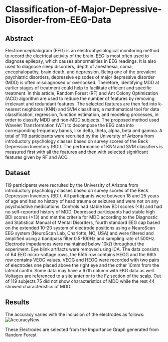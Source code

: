 # Classification-of-Major-Depressive-Disorder-from-EEG-Data

## Abstract

Electroencephalogram (EEG) is an electrophysiological monitoring method to record the electrical activity of the brain. EEG is most often used to diagnose epilepsy, which causes abnormalities in EEG readings. It is also used to diagnose sleep disorders, depth of anesthesia, coma, encephalopathy, brain death, and depression. Being one of the prevalent psychiatric disorders, depressive episodes of major depressive disorder (MDD) is often misdiagnosed or overlooked. Therefore, identifying MDD at earlier stages of treatment could help to facilitate efficient and specific treatment. In this article, Random Forest (RF) and Ant Colony Optimization (ACO) algorithm are used to reduce the number of features by removing irrelevant and redundant features. The selected features are then fed into k-nearest neighbors (KNN) and SVM classifiers, a mathematical tool for data classification, regression, function estimation, and modeling processes, in order to classify MDD and non-MDD subjects. The proposed method used Wavelet Transformation (WT) to decompose the EEG data into corresponding frequency bands, like delta, theta, alpha, beta and gamma. A total of 119 participants were recruited by the University of Arizona from introductory psychology classes based on survey scores of the Beck Depression Inventory (BDI). The performance of KNN and SVM classifiers is measured first with all the features and then with selected significant features given by RF and ACO.

## Dataset

119 participants were recruited by the University of Arizona from introductory psychology classes based on survey scores of the Beck Depression Inventory (BDI). All participants were between 18 and 25 years of age and had no history of head trauma or seizures and were not on any psychoactive medications. Controls had stable low BDI scores (<8) and had no self-reported history of MDD. Depressed participants had stable high BDI scores (>13) and met the criteria for MDD according to the Diagnostic and Statistical Manual of Mental Disorders, fourth standard EEG cap based on the extended 10-20 system of electrode positions using a NeuroScan EEG system (NeuroScan Lab, Charlotte, NC, USA) and were filtered and amplified using a bandpass filter 0.5-100Hz and sampling rate of 500Hz. Electrode impedances were maintained below 10kΩ throughout the experiment. Eye blink artifacts were removed using ICA. The data consists of 64 EEG micro-voltage rows, the 65th row contains HEOG and the 66th row contains VEOG values. VEOG and HEOG were recorded with two pairs of electrodes one placed above the right eye and the other 10mm from the lateral canthi. Some data may have a 67th column with EKG data as well. Voltages are referenced to a site anterior to the Fz section of the scalp. Out of 119 subjects 75 did not show characteristics of MDD while the rest 44 showed characteristics of MDD.

## Results

The accuracy varies with the inclusion of the electrodes as follows: 
![AccuracyNew](https://user-images.githubusercontent.com/33724590/83785149-84c14380-a6ae-11ea-904c-21ac139d508c.png)

These Electrodes are selected from the Importance Graph generated from Random Forest

